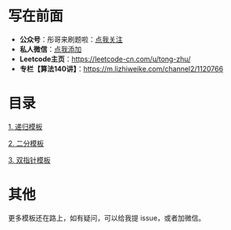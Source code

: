 # 写在前面

- **公众号**：彤哥来刷题啦：[点我关注](https://img.oicoding.cn/img/20211226095624.png)
- **私人微信**：[点我添加](https://img.oicoding.cn/img/image-20220215180142724.png)
- **Leetcode主页**：https://leetcode-cn.com/u/tong-zhu/
- **专栏【算法140讲】**：https://m.lizhiweike.com/channel2/1120766

# 目录

[1. 递归模板](001_recursion.md)

[2. 二分模板](002_binary_search.md)

[3. 双指针模板](003_double_pointer.md)


# 其他

更多模板还在路上，如有疑问，可以给我提 issue，或者加微信。
